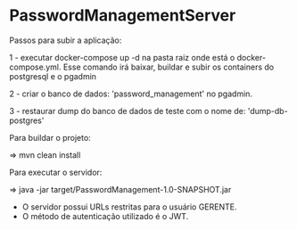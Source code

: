 # PasswordManagementServer


Passos para subir a aplicação:

1 - executar docker-compose up -d na pasta raiz onde está o docker-compose.yml. Esse comando irá baixar, buildar e subir os containers do postgresql e o pgadmin

2 - criar o banco de dados: 'password_management' no pgadmin.

3 - restaurar dump do banco de dados de teste com o nome de: 'dump-db-postgres' 

Para buildar o projeto:

=> mvn clean install

Para executar o servidor:

=> java -jar target/PasswordManagement-1.0-SNAPSHOT.jar


- O servidor possui URLs restritas para o usuário GERENTE. 
- O método de autenticação utilizado é o JWT.
